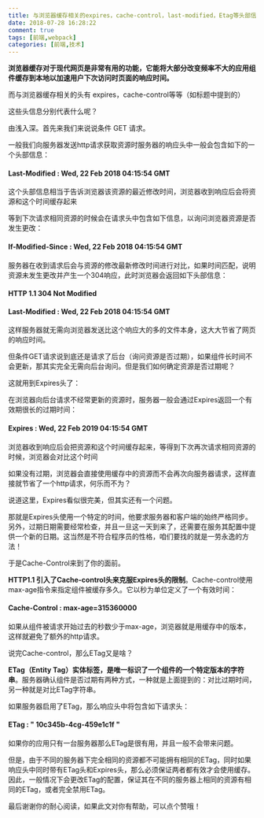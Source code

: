 ```yaml
---
title: 与浏览器缓存相关的expires，cache-control，last-modified，Etag等头部信息
date: 2018-07-28 16:28:22
comment: true
tags: [前端,webpack]
categories: [前端,技术]
---
```

__浏览器缓存对于现代网页是非常有用的功能，它能将大部分改变频率不大的应用组件缓存到本地以加速用户下次访问时页面的响应时间。__

 

而与浏览器缓存相关的头有 expires，cache-control等等（如标题中提到的）

这些头信息分别代表什么呢？

由浅入深。首先来我们来说说条件 GET 请求。

一般我们向服务器发送http请求获取资源时服务器的响应头中一般会包含如下的一个头部信息：

#### Last-Modified : Wed, 22 Feb 2018 04:15:54 GMT

这个头部信息相当于告诉浏览器该资源的最近修改时间，浏览器收到响应后会将资源和这个时间缓存起来

等到下次请求相同资源的时候会在请求头中包含如下信息，以询问浏览器资源是否发生更改：

#### If-Modified-Since : Wed, 22 Feb 2018 04:15:54 GMT

 

服务器在收到请求后会与资源的修改最新修改时间进行对比，如果时间匹配，说明资源未发生更改并产生一个304响应，此时浏览器会返回如下头部信息：

#### HTTP 1.1 304 Not Modified

#### Last-Modified : Wed, 22 Feb 2018 04:15:54 GMT

这样服务器就无需向浏览器发送比这个响应大的多的文件本身，这大大节省了网页的响应时间。

但条件GET请求说到底还是请求了后台（询问资源是否过期），如果组件长时间不会更新，那其实完全无需向后台询问。但是我们如何确定资源是否过期呢？

 

这就用到Expires头了：

在浏览器向后台请求不经常更新的资源时，服务器一般会通过Expires返回一个有效期很长的过期时间：

#### Expires : Wed, 22 Feb 2019 04:15:54 GMT

 

浏览器收到响应后会把资源和这个时间缓存起来，等得到下次再次请求相同资源的时候，浏览器会对比这个时间

如果没有过期，浏览器会直接使用缓存中的资源而不会再次向服务器请求，这样直接就节省了一个http请求，何乐而不为？

 

说道这里，Expires看似很完美，但其实还有一个问题。

那就是Expires头使用一个特定的时间，他要求服务器和客户端的始终严格同步。另外，过期日期需要经常检查，并且一旦这一天到来了，还需要在服务其配置中提供一个新的日期。这当然是不符合程序员的性格，咱们要找的就是一劳永逸的方法！

 

于是Cache-Control来到了你的面前。

__HTTP1.1 引入了Cache-control头来克服Expires头的限制__。Cache-control使用max-age指令来指定组件被缓存多久。它以秒为单位定义了一个有效时间：

 

#### Cache-Control : max-age=315360000

 

如果从组件被请求开始过去的秒数少于max-age，浏览器就是用缓存中的版本，这样就避免了额外的http请求。

 

说完Cache-control，那么ETag又是啥？

__ETag（Entity Tag）实体标签，是唯一标识了一个组件的一个特定版本的字符串__。服务器确认组件是否过期有两种方式，一种就是上面提到的：对比过期时间，另一种就是对比ETag字符串。

如果服务器启用了ETag，那么响应头中将包含如下请求头：

#### ETag : " 10c345b-4cg-459e1c1f "

 

如果你的应用只有一台服务器那么ETag是很有用，并且一般不会带来问题。

但是，由于不同的服务器下完全相同的资源都不可能拥有相同的ETag，同时如果响应头中同时带有ETag头和Expires头，那么必须保证两者都有效才会使用缓存。因此，一般情况下会更改ETag的配置，保证其在不同的服务器上相同的资源有相同的ETag，或者完全禁用ETag。

 

最后谢谢你的耐心阅读，如果此文对你有帮助，可以点个赞哦！